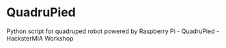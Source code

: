 # QuadruPied
Python script for quadruped robot powered by Raspberry Pi - QuadruPied - HacksterMIA Workshop
